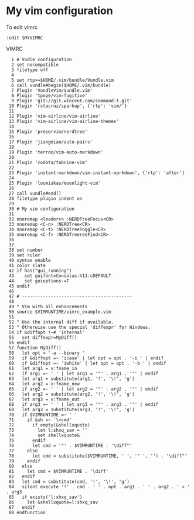# My vim configuration

To edit vimrc
    
    :edit $MYVIMRC
    
VIMRC

      1 # Vudle configuration
      2 set nocompatible
      3 filetype off
      4
      5 set rtp+=$HOME/.vim/bundle/Vundle.vim
      6 call vundle#begin($HOME/.vim/bundle)
      7 Plugin 'VundleVim/Vundle.vim'
      8 Plugin 'tpope/vim-fugitive'
      9 Plugin 'git://git.wincent.com/command-t.git'
     10 Plugin 'rstacruz/sparkup', {'rtp': 'vim/'}
     11
     12 Plugin 'vim-airline/vim-airline'
     13 Plugin 'vim-airline/vim-airline-themes'
     14
     15 Plugin 'preservim/nerdtree'
     16
     17 Plugin 'jiangmiao/auto-pairs'
     18
     19 Plugin 'terroo/vim-auto-markdown'
     20
     21 Plugin 'codota/tabnine-vim'
     22
     23 Plugin 'instant-markdown/vim-instant-markdown', {'rtp': 'after'}
     24
     25 Plugin 'loumiakas/moonlight-vim'
     26
     27 call vundle#end()
     28 filetype plugin indent on
     29
     30 # My vim configuration
     31
     32 nnoremap <leader>n :NERDTreeFocus<CR>
     33 nnoremap <C-n> :NERDTree<CR>
     34 nnoremap <C-t> :NERDTreeToggle<CR>
     35 nnoremap <C-f> :NERDTreereeFind<CR>
     36
     37
     38 set number
     39 set ruler
     40 syntax enable
     41 color slate
     42 if has("gui_running")
     43    set guifont=Consolas:h11:cDEFAULT
     44    set guioptions-=T
     45 endif
     46
     47 # ------------------------------------------
     48
     49 " Vim with all enhancements
     50 source $VIMRUNTIME/vimrc_example.vim
     51
     52 " Use the internal diff if available.
     53 " Otherwise use the special 'diffexpr' for Windows.
     54 if &diffopt !~# 'internal'
     55   set diffexpr=MyDiff()
     56 endif
     57 function MyDiff()
     58   let opt = '-a --binary '
     59   if &diffopt =~ 'icase' | let opt = opt . '-i ' | endif
     60   if &diffopt =~ 'iwhite' | let opt = opt . '-b ' | endif
     61   let arg1 = v:fname_in
     62   if arg1 =~ ' ' | let arg1 = '"' . arg1 . '"' | endif
     63   let arg1 = substitute(arg1, '!', '\!', 'g')
     64   let arg2 = v:fname_new
     65   if arg2 =~ ' ' | let arg2 = '"' . arg2 . '"' | endif
     66   let arg2 = substitute(arg2, '!', '\!', 'g')
     67   let arg3 = v:fname_out
     68   if arg3 =~ ' ' | let arg3 = '"' . arg3 . '"' | endif
     69   let arg3 = substitute(arg3, '!', '\!', 'g')
     70   if $VIMRUNTIME =~ ' '
     71     if &sh =~ '\<cmd'
     72       if empty(&shellxquote)
     73         let l:shxq_sav = ''
     74         set shellxquote&
     75       endif
     76       let cmd = '"' . $VIMRUNTIME . '\diff"'
     77     else
     78       let cmd = substitute($VIMRUNTIME, ' ', '" ', '') . '\diff"'
     79     endif
     80   else
     81     let cmd = $VIMRUNTIME . '\diff'
     82   endif
     83   let cmd = substitute(cmd, '!', '\!', 'g')
     84   silent execute '!' . cmd . ' ' . opt . arg1 . ' ' . arg2 . ' > ' . arg3
     85   if exists('l:shxq_sav')
     86     let &shellxquote=l:shxq_sav
     87   endif
     88 endfunction

  
